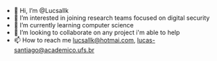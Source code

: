 - 👋 Hi, I’m @Lucsallk
- 👀 I’m interested in joining research teams focused on digital security
- 🌱 I’m currently learning computer science 
- 💞️ I’m looking to collaborate on any project i'm able to help
- 📫 How to reach me lucsallk@hotmai.com, lucas-santiago@academico.ufs.br

<!---
Lucsallk/Lucsallk is a ✨ special ✨ repository because its `README.md` (this file) appears on your GitHub profile.
You can click the Preview link to take a look at your changes.
--->
